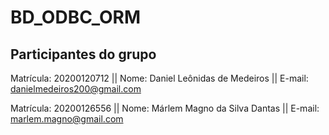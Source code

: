 # BD_ODBC_ORM

## Participantes do grupo 
Matrícula: 20200120712 ||
Nome: Daniel Leônidas de Medeiros ||
E-mail: danielmedeiros200@gmail.com

Matrícula: 20200126556 ||
Nome: Márlem Magno da Silva Dantas ||
E-mail: marlem.magno@gmail.com 


